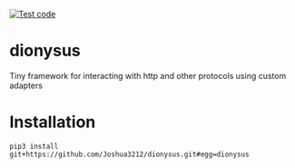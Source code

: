 [![Test code](https://github.com/Joshua3212/dionysus/actions/workflows/test.yml/badge.svg)](https://github.com/Joshua3212/dionysus/actions/workflows/test.yml)


# dionysus
Tiny framework for interacting with http and other protocols using custom adapters

# Installation
    pip3 install git+https://github.com/Joshua3212/dionysus.git#egg=dionysus
